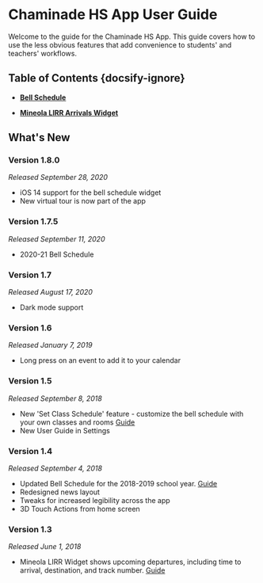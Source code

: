 # Chaminade HS App User Guide

Welcome to the guide for the Chaminade HS App. This guide covers how to use the less obvious features that add convenience to students' and teachers' workflows. 

## Table of Contents {docsify-ignore}

* [**Bell Schedule**](bells/overview.md) 

* [**Mineola LIRR Arrivals Widget**](lirr/overview.md) 

## What's New

### Version 1.8.0
*Released September 28, 2020*

* iOS 14 support for the bell schedule widget
* New virtual tour is now part of the app

### Version 1.7.5
*Released September 11, 2020*

* 2020-21 Bell Schedule

### Version 1.7
*Released August 17, 2020*

* Dark mode support

### Version 1.6
*Released January 7, 2019*

* Long press on an event to add it to your calendar

### Version 1.5
*Released September 8, 2018*

* New 'Set Class Schedule' feature - customize the bell schedule with your own classes and rooms [Guide](bells/overview?id=set-your-own-class-schedule)
* New User Guide in Settings

### Version 1.4 
*Released September 4, 2018*

* Updated Bell Schedule for the 2018-2019 school year. [Guide](bells/overview.md)
* Redesigned news layout
* Tweaks for increased legibility across the app
* 3D Touch Actions from home screen

### Version 1.3
*Released June 1, 2018*

* Mineola LIRR Widget shows upcoming departures, including time to arrival, destination, and track number. [Guide](lirr/overview.md)


